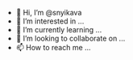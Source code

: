 - 👋 Hi, I’m @snyikava
- 👀 I’m interested in ...
- 🌱 I’m currently learning ...
- 💞️ I’m looking to collaborate on ...
- 📫 How to reach me ...

<!---
snyikava/snyikava is a ✨ special ✨ repository because its `README.md` (this file) appears on your GitHub profile.
You can click the Preview link to take a look at your changes.
--->
